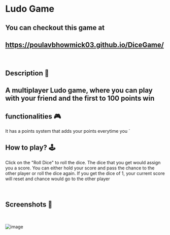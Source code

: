 # **Ludo Game** 

## You can checkout this game at

https://poulavbhowmick03.github.io/DiceGame/
---

<br>

## **Description 📃**
A multiplayer Ludo game, where you can play with your friend and the first to 100 points win
- 

## **functionalities 🎮**
It has a points system that adds your points everytime you `
<br>

## **How to play? 🕹️**
Click on the "Roll Dice" to roll the dice. The dice that you get would assign you a score.
You can either hold your score and pass the chance to the other player or roll the dice again.
If you get the dice of 1, your current score will reset and chance would go to the other player

<br>

## **Screenshots 📸**

<br>

![image](https://github.com/PoulavBhowmick03/DiceGame/assets/133862694/cadb7662-8351-46a7-867c-c29889b467a7)
